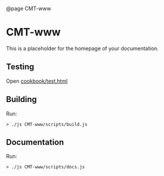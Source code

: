 @page CMT-www

# CMT-www

This is a placeholder for the homepage of your documentation.

## Testing

Open [cookbook/test.html](../test.html)

## Building

Run:

    > ./js CMT-www/scripts/build.js
    
## Documentation

Run:

    > ./js CMT-www/scripts/docs.js